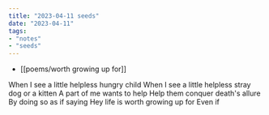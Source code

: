 ```yaml
---
title: "2023-04-11 seeds"
date: "2023-04-11"
tags:
- "notes"
- "seeds"
---
```


- [[poems/worth growing up for]]

When I see a little helpless hungry child
When I see a little helpless stray dog
or a kitten
A part of me wants to help
Help them conquer death's allure
By doing so as if saying
Hey life is worth growing up for
Even if 